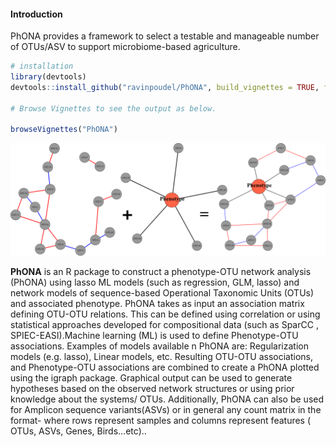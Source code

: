 #### Introduction

PhONA provides a framework to select a testable and manageable number of
OTUs/ASV to support microbiome-based agriculture.

```R
# installation 
library(devtools)
devtools::install_github("ravinpoudel/PhONA", build_vignettes = TRUE, force = TRUE)

# Browse Vignettes to see the output as below. 

browseVignettes("PhONA")

```

![](figures/PhONA.png)


**PhONA** is an R package to construct a phenotype-OTU network analysis (PhONA) using lasso ML models (such as regression, GLM, lasso) and network models of sequence-based Operational Taxonomic Units (OTUs) and associated phenotype. PhONA takes as input an association matrix defining OTU-OTU relations. This can be defined using correlation or using statistical approaches developed for compositional data (such as SparCC , SPIEC-EASI).Machine learning (ML) is used to define Phenotype-OTU associations. Examples of models available n PhONA are: Regularization models (e.g. lasso), Linear models, etc. Resulting OTU-OTU associations, and Phenotype-OTU associations are combined to create a PhONA plotted using the igraph package. Graphical output can be used to generate hypotheses based on the observed network structures or using prior knowledge about the systems/ OTUs. Additionally, PhONA can also be used for Amplicon sequence variants(ASVs) or in general any count matrix in the format- where rows represent samples and columns represent features ( OTUs, ASVs, Genes, Birds…etc).. 

 
